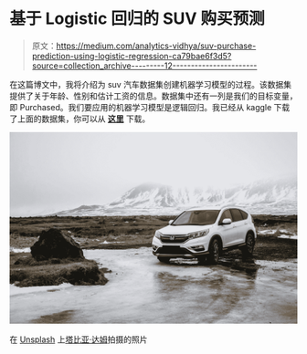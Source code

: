 # 基于 Logistic 回归的 SUV 购买预测

> 原文：<https://medium.com/analytics-vidhya/suv-purchase-prediction-using-logistic-regression-ca79bae6f3d5?source=collection_archive---------12----------------------->

在这篇博文中，我将介绍为 suv 汽车数据集创建机器学习模型的过程。该数据集提供了关于年龄、性别和估计工资的信息。数据集中还有一列是我们的目标变量，即 Purchased。我们要应用的机器学习模型是逻辑回归。我已经从 kaggle 下载了上面的数据集，你可以从 [**这里**](https://www.kaggle.com/iamaniket/suv-data) 下载。

![](img/cd57dba22b39ec6f063328df809cfc97.png)

在 [Unsplash](https://unsplash.com?utm_source=medium&utm_medium=referral) 上[塔比亚·达姆](https://unsplash.com/@tabeadamm?utm_source=medium&utm_medium=referral)拍摄的照片